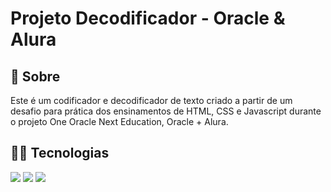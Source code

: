<h1>Projeto Decodificador - Oracle & Alura</h1>

<h2>📜 Sobre</h2>
<p>Este é um codificador e decodificador de texto criado a partir de um desafio para prática dos ensinamentos de HTML, CSS e Javascript durante o projeto One Oracle Next Education, Oracle + Alura.</p>

## 👨‍💻 Tecnologias
<div>
  <img src="https://img.shields.io/badge/HTML-239120?style=for-the-badge&logo=html5&logoColor=white">
  <img src="https://img.shields.io/badge/CSS-239120?&style=for-the-badge&logo=css3&logoColor=white">
  <img src="https://img.shields.io/badge/JavaScript-F7DF1E?style=for-the-badge&logo=javascript&logoColor=black">
</div>

